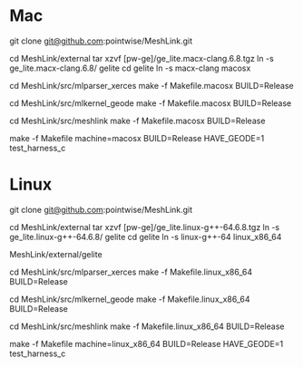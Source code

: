 
# Mac

git clone git@github.com:pointwise/MeshLink.git

cd MeshLink/external
tar xzvf [pw-ge]/ge_lite.macx-clang.6.8.tgz
ln -s ge_lite.macx-clang.6.8/ gelite
cd gelite
ln -s macx-clang macosx

cd MeshLink/src/mlparser_xerces
make -f Makefile.macosx BUILD=Release

cd MeshLink/src/mlkernel_geode
make -f Makefile.macosx BUILD=Release

cd MeshLink/src/meshlink
make -f Makefile.macosx BUILD=Release

make -f Makefile machine=macosx BUILD=Release HAVE_GEODE=1 test_harness_c

# Linux

git clone git@github.com:pointwise/MeshLink.git

cd MeshLink/external
tar xzvf [pw-ge]/ge_lite.linux-g++-64.6.8.tgz
ln -s ge_lite.linux-g++-64.6.8/ gelite
cd gelite
ln -s linux-g++-64 linux_x86_64

MeshLink/external/gelite

cd MeshLink/src/mlparser_xerces
make -f Makefile.linux_x86_64 BUILD=Release

cd MeshLink/src/mlkernel_geode
make -f Makefile.linux_x86_64 BUILD=Release

cd MeshLink/src/meshlink
make -f Makefile.linux_x86_64 BUILD=Release

make -f Makefile machine=linux_x86_64 BUILD=Release HAVE_GEODE=1 test_harness_c